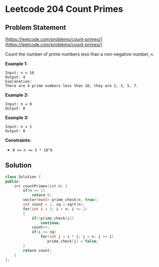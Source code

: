 # Leetcode 204 Count Primes

## Problem Statement

[https://leetcode.com/problems/count-primes/](https://leetcode.com/problems/count-primes/)

Count the number of prime numbers less than a non-negative number, `n`.

**Example 1:**

```text
Input: n = 10
Output: 4
Explanation: 
There are 4 prime numbers less than 10, they are 2, 3, 5, 7.
```

**Example 2:**

```text
Input: n = 0
Output: 0
```

**Example 3:**

```text
Input: n = 1
Output: 0
```

**Constraints:**

* `0 <= n <= 5 * 10^6`

## Solution

```cpp
class Solution {
public:
    int countPrimes(int n) {
        if(n <= 2)
            return 0;
        vector<bool> prime_check(n, true);
        int count = 1, sq = sqrt(n);
        for(int i = 3; i < n; i += 2)
        {
            if(!prime_check[i]) 
                continue;
            count++;
            if(i <= sq)
                for(int j = i * i; j < n; j += i)
                   prime_check[j] = false;
        }
        return count;
    }
};
```

